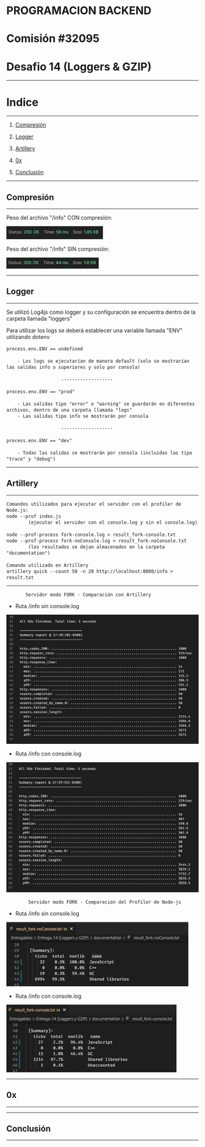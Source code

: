 # PROGRAMACION BACKEND

# Comisión #32095

# Desafio 14 (Loggers & GZIP)

---

# Indice

---

1. [Compresión](#compresión)

2. [Logger](#logger)

3. [Artillery](#artillery)

4. [0x](#0x)

5. [Conclusión](#conclusión)

---

## Compresión

---

Peso del archivo "/info" CON compresión:

![image](./assets/info-con-comp.png)

Peso del archivo "/info" SIN compresión:

![image](./assets/info-sin-comp.png)

---

## Logger

---

Se utilizó Log4js como logger y su configuración se encuentra dentro de la carpeta llamada "loggers"

Para utilizar los logs se deberá establecer una variable llamada "ENV" utilizando dotenv

    process.env.ENV == undefined

        - Los logs se ejecutarían de manera default (solo se mostrarían las salídas info o superiores y solo por consola)

                        -------------------

    process.env.ENV == "prod"

        - Las salidas tipo "error" o "warning" se guardarán en diferentes archivos, dentro de una carpeta llamada "logs"
        - Las salidas tipo info se mostrarán por consola

                        -------------------

    process.env.ENV == "dev"

        - Todas las salidas se mostrarán por consola (incluidas las tipo "trace" y "debug")

---

## Artillery

---

    Comandos utilizados para ejecutar el servidor con el profiler de Node.js:
    node --prof index.js
            (ejecutar el servidor con el console.log y sin el console.log)

    node --prof-process fork-console.log > result_fork-console.txt
    node --prof-process fork-noConsole.log > result_fork-noConsole.txt
            (los resultados se dejan almacenados en la carpeta "documentation")

    Comando utilizado en Artillery
    artillery quick --count 50 -n 20 http://localhost:8080/info > result.txt

---

           Servidor modo FORK - Comparación con Artillery

- Ruta /info sin console.log

![image](./assets/fork-artillery-noConsole.png)

- Ruta /info con console.log

![image](./assets/fork-artillery-console.png)

            Servidor modo FORK - Comparación del Profiler de Node-js

- Ruta /info sin console.log

![image](./assets/fork-prof-noConsole.png)

- Ruta /info con console.log

![image](./assets/fork-prof-console.png)

---

## 0x

---

---

## Conclusión

---
